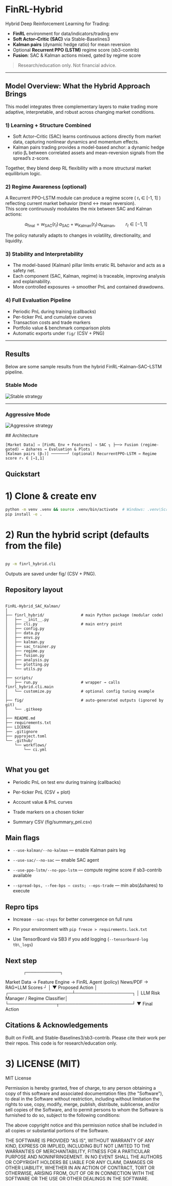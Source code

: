 # FinRL-Hybrid

Hybrid Deep Reinforcement Learning for Trading:

- **FinRL** environment for data/indicators/trading env  
- **Soft Actor–Critic (SAC)** via Stable-Baselines3  
- **Kalman pairs** (dynamic hedge ratio) for mean reversion  
- Optional **Recurrent PPO (LSTM)** regime score (sb3-contrib)  
- **Fusion**: SAC & Kalman actions mixed, gated by regime score

> Research/education only. Not financial advice.

---

## Model Overview: What the Hybrid Approach Brings

This model integrates three complementary layers to make trading more adaptive, interpretable, and robust across changing market conditions.

### 1) Learning + Structure Combined

- Soft Actor–Critic (SAC) learns continuous actions directly from market data, capturing nonlinear dynamics and momentum effects.  
- Kalman pairs trading provides a model-based anchor: a dynamic hedge ratio βₜ between correlated assets and mean-reversion signals from the spread’s z-score.  

Together, they blend deep RL flexibility with a more structural market equilibrium logic.

### 2) Regime Awareness (optional)

A Recurrent PPO–LSTM module can produce a regime score \( rₜ ∈ [-1, 1] \) reflecting current market behavior (trend ↔ mean reversion).  
This score continuously modulates the mix between SAC and Kalman actions:


```math

a_{\text{final}}
= w_{\text{SAC}}(r_t)\, a_{\text{SAC}}
+ w_{\text{Kalman}}(r_t)\, a_{\text{Kalman}},\qquad r_t \in [-1,1]

```



The policy naturally adapts to changes in volatility, directionality, and liquidity.

### 3) Stability and Interpretability

- The model-based (Kalman) pillar limits erratic RL behavior and acts as a safety net.  
- Each component (SAC, Kalman, regime) is traceable, improving analysis and explainability.  
- More controlled exposures → smoother PnL and contained drawdowns.

### 4) Full Evaluation Pipeline

- Periodic PnL during training (callbacks)  
- Per-ticker PnL and cumulative curves  
- Transaction costs and trade markers  
- Portfolio value & benchmark comparison plots  
- Automatic exports under `fig/` (CSV + PNG)

---

##  Results

Below are some sample results from the hybrid FinRL–Kalman–SAC–LSTM pipeline.

### Stable Mode
![Stable strategy](images/Stable.png)

---

### Aggressive Mode
![Aggressive strategy](images/aggressive.png)


\##  Architecture

```
[Market Data] → [FinRL Env + Features] → SAC ┐ ├──> Fusion (regime-gated) → Δshares → Evaluation & Plots  
[Kalman pairs (βₜ)] ───────┘ (optional) RecurrentPPO-LSTM → Regime score rₜ ∈ [−1,1]
```
##  Quickstart


# 1) Clone & create env
```bash
python -m venv .venv && source .venv/bin/activate  # Windows: .venv\Scripts\activate
pip install -e .
```

# 2) Run the hybrid script (defaults from the file)

```bash

py -m finrl_hybrid.cli

```

Outputs are saved under fig/ (CSV + PNG).



## Repository layout

```

FinRL-Hybrid_SAC_Kalman/
│
├── finrl_hybrid/                # main Python package (modular code)
│   ├── __init__.py
│   ├── cli.py                   # main entry point
│   ├── config.py
│   ├── data.py
│   ├── envs.py
│   ├── kalman.py
│   ├── sac_trainer.py
│   ├── regime.py
│   ├── fusion.py
│   ├── analysis.py
│   ├── plotting.py
│   └── utils.py
│
├── scripts/
│   ├── run.py                   # wrapper → calls finrl_hybrid.cli.main
│   └── customize.py             # optional config tuning example
│
├── fig/                         # auto-generated outputs (ignored by git)
│   └── .gitkeep
│
├── README.md
├── requirements.txt
├── LICENSE
├── .gitignore
├── pyproject.toml
└── .github/
    └── workflows/
        └── ci.yml


```



## What you get



- Periodic PnL on test env during training (callbacks)

- Per-ticker PnL (CSV + plot)

- Account value \& PnL curves

- Trade markers on a chosen ticker

- Summary CSV (fig/summary\_pnl.csv)



## Main flags



- ```--use-kalman/--no-kalman``` — enable Kalman pairs leg

- ```--use-sac/--no-sac``` — enable SAC agent

- ```--use-ppo-lstm/--no-ppo-lstm``` — compute regime score if sb3-contrib available

-  ```--spread-bps, --fee-bps — costs; --eps-trade``` — min abs(Δshares) to execute



## Repro tips



- Increase ```--sac-steps``` for better convergence on full runs

- Pin your environment with ```pip freeze > requirements.lock.txt```

- Use TensorBoard via SB3 if you add logging (```--tensorboard-log tb\_logs```)


## Next step

            ┌───────────────┐
Market Data →  Feature Engine  →  FinRL Agent (policy)
 News/PDF  →  RAG+LLM Scores ┘         │
                                        ▼
                                Proposed Action
                                        │
                   ┌────────────────────┴──────────────────┐
                   │   LLM Risk Manager / Regime Classifier│
                   └───────────────┬───────────────────────┘
                                   ▼
                              Final Action

## Citations \& Acknowledgements

Built on FinRL and Stable-Baselines3/sb3-contrib. Please cite their work per their repos. This code is for research/education only.



# 3) LICENSE (MIT)

MIT License

Permission is hereby granted, free of charge, to any person obtaining a copy of this software and associated documentation files (the "Software"), to deal in the Software without restriction, including without limitation the rights to use, copy, modify, merge, publish, distribute, sublicense, and/or sell copies of the Software, and to permit persons to whom the Software is furnished to do so, subject to the following conditions:

The above copyright notice and this permission notice shall be included in all copies or substantial portions of the Software.

THE SOFTWARE IS PROVIDED "AS IS", WITHOUT WARRANTY OF ANY KIND, EXPRESS OR IMPLIED, INCLUDING BUT NOT LIMITED TO THE WARRANTIES OF MERCHANTABILITY, FITNESS FOR A PARTICULAR PURPOSE AND NONINFRINGEMENT. IN NO EVENT SHALL THE AUTHORS OR COPYRIGHT HOLDERS BE LIABLE FOR ANY CLAIM, DAMAGES OR OTHER LIABILITY, WHETHER IN AN ACTION OF CONTRACT, TORT OR OTHERWISE, ARISING FROM, OUT OF OR IN CONNECTION WITH THE SOFTWARE OR THE USE OR OTHER DEALINGS IN THE SOFTWARE.



